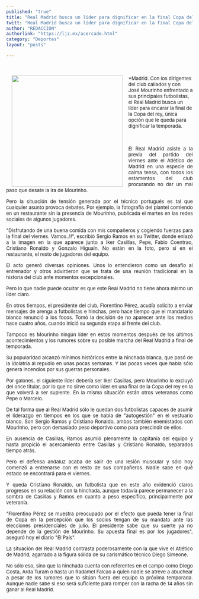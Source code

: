 ```yaml
---
published: "true"
title: "Real Madrid busca un líder para dignificar en la final Copa del Rey"
twitt: "Real Madrid busca un líder para dignificar en la final Copa del Rey"
author: "REDACCION"
authorlink: "https://ljz.mx/acercade.html"
category: "Deportes"
layout: "posts"

---
```


<p style="text-align: justify;">
   
</p>

<img src="http://ljz.mx/images/stories/fotos_mayo2013/madrid1.jpg" border="0" width="300" style="margin-left: 15px; margin-right: 15px; float: left;" /><span style="font-size: small;" />*Madrid. Con los dirigentes del club callados y con José Mourinho enfrentado a sus principales futbolistas, el Real Madrid busca un líder para encarar la final de la Copa del rey, única opción que le queda para dignificar la temporada. </em></span></p> 
 

<span style="font-size: small;"> </span>

<p style="text-align: justify;">
  <span style="font-size: small;">El Real Madrid asiste a la previa del partido del viernes ante el Atlético de Madrid en una especie de calma tensa, con todos los estamentos del club procurando no dar un mal paso que desate la ira de Mourinho.</span>
</p>

<span style="font-size: small;"> </span>

<p style="text-align: justify;">
  <span style="font-size: small;">Pero la situación de tensión generada por el técnico portugués es tal que cualquier asunto provoca debates. Por ejemplo, la fotografía del plantel comiendo en un restaurante sin la presencia de Mourinho, publicada el martes en las redes sociales de algunos jugadores.</span>
</p>

<span style="font-size: small;"> </span>

<p style="text-align: justify;">
  <span style="font-size: small;">"Disfrutando de una buena comida con mis compañeros y cogiendo fuerzas para la final del viernes. Vamos..!!", escribió Sergio Ramos en su Twitter, donde enlazó a la imagen en la que aparece junto a Iker Casillas, Pepe, Fabio Coentrao, Cristiano Ronaldo y Gonzalo Higuaín. No están en la foto, pero sí en el restaurante, el resto de jugadores del equipo.</span>
</p>

<span style="font-size: small;"> </span>

<p style="text-align: justify;">
  <span style="font-size: small;">El acto generó diversas opiniones. Unos lo entendieron como un desafío al entrenador y otros advirtieron que se trata de una reunión tradicional en la historia del club ante momentos excepcionales.</span>
</p>

<span style="font-size: small;"> </span>

<p style="text-align: justify;">
  <span style="font-size: small;">Pero lo que nadie puede ocultar es que este Real Madrid no tiene ahora mismo un líder claro.</span>
</p>

<span style="font-size: small;"> </span>

<p style="text-align: justify;">
  <span style="font-size: small;">En otros tiempos, el presidente del club, Florentino Pérez, acudía solícito a enviar mensajes de arenga a futbolistas e hinchas, pero hace tiempo que el mandatario blanco renunció a los focos. Tomó la decisión de no aparecer ante los medios hace cuatro años, cuando inició su segunda etapa al frente del club.</span>
</p>

<span style="font-size: small;"> </span>

<p style="text-align: justify;">
  <span style="font-size: small;">Tampoco es Mourinho ningún líder en estos momentos después de los últimos acontecimientos y los rumores sobre su posible marcha del Real Madrid a final de temporada.</span>
</p>

<span style="font-size: small;"> </span>

<p style="text-align: justify;">
  <span style="font-size: small;">Su popularidad alcanzó mínimos históricos entre la hinchada blanca, que pasó de la idolatría al repudio en unas pocas semanas. Y las pocas veces que habla sólo genera incendios por sus guerras personales.</span>
</p>

<span style="font-size: small;"> </span>

<p style="text-align: justify;">
  <span style="font-size: small;">Por galones, el siguiente líder debería ser Iker Casillas, pero Mourinho lo excluyó del once titular, por lo que no sirve como líder en una final de la Copa del rey en la que volverá a ser suplente. En la misma situación están otros veteranos como Pepe o Marcelo.</span>
</p>

<span style="font-size: small;"> </span>

<p style="text-align: justify;">
  <span style="font-size: small;">De tal forma que al Real Madrid sólo le quedan dos futbolistas capaces de asumir el liderazgo en tiempos en los que se habla de "autogestión" en el vestuario blanco. Son Sergio Ramos y Cristiano Ronaldo, ambos también enemistados con Mourinho, pero con demasiado peso deportivo como para prescindir de ellos.</span>
</p>

<span style="font-size: small;"> </span>

<p style="text-align: justify;">
  <span style="font-size: small;">En ausencia de Casillas, Ramos asumió plenamente la capitanía del equipo y hasta propició el acercamiento entre Casillas y Cristiano Ronaldo, separados tiempo atrás.</span>
</p>

<span style="font-size: small;"> </span>

<p style="text-align: justify;">
  <span style="font-size: small;">Pero el defensa andaluz acaba de salir de una lesión muscular y sólo hoy comenzó a entrenarse con el resto de sus compañeros. Nadie sabe en qué estado se encontrará para el viernes.</span>
</p>

<span style="font-size: small;"> </span>

<p style="text-align: justify;">
  <span style="font-size: small;">Y queda Cristiano Ronaldo, un futbolista que en este año evidenció claros progresos en su relación con la hinchada, aunque todavía parece permanecer a la sombra de Casillas y Ramos en cuanto a peso específico, principalmente por veteranía.</span>
</p>

<span style="font-size: small;"> </span>

<p style="text-align: justify;">
  <span style="font-size: small;">"Florentino Pérez se muestra preocupado por el efecto que pueda tener la final de Copa en la percepción que los socios tengan de su mandato ante las elecciones presidenciales de julio. El presidente sabe que su suerte ya no depende de la gestión de Mourinho. Su apuesta final es por los jugadores", aseguró hoy el diario "El País".</span>
</p>

<span style="font-size: small;"> </span>

<p style="text-align: justify;">
  <span style="font-size: small;">La situación del Real Madrid contrasta poderosamente con la que vive el Atlético de Madrid, agarrado a la figura sólida de su carismático técnico Diego Simeone.</span>
</p>

<span style="font-size: small;"> </span>

<p style="text-align: justify;">
  <span style="font-size: small;">No sólo eso, sino que la hinchada cuenta con referentes en el campo como Diego Costa, Arda Turam o hasta un Radamel Falcao a quien nadie se atreve a abuchear a pesar de los rumores que lo sitúan fuera del equipo la próxima temporada. Aunque nadie sabe si eso será suficiente para romper con la racha de 14 años sin ganar al Real Madrid.</span>
</p>
